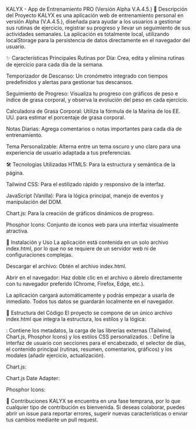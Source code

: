 KALYX - App de Entrenamiento PRO (Versión Alpha V.A.4.5.)
📝 Descripción del Proyecto
KALYX es una aplicación web de entrenamiento personal en versión Alpha (V.A.4.5.), diseñada para ayudar a los usuarios a gestionar sus rutinas de ejercicio, registrar su progreso y llevar un seguimiento de sus actividades semanales. La aplicación es totalmente local, utilizando localStorage para la persistencia de datos directamente en el navegador del usuario.

✨ Características Principales
Rutinas por Día: Crea, edita y elimina rutinas de ejercicio para cada día de la semana.

Temporizador de Descanso: Un cronómetro integrado con tiempos predefinidos y alertas para gestionar tus descansos.

Seguimiento de Progreso: Visualiza tu progreso con gráficos de peso e índice de grasa corporal, y observa la evolución del peso en cada ejercicio.

Calculadora de Grasa Corporal: Utiliza la fórmula de la Marina de los EE. UU. para estimar el porcentaje de grasa corporal.

Notas Diarias: Agrega comentarios o notas importantes para cada día de entrenamiento.

Tema Personalizable: Alterna entre un tema oscuro y uno claro para una experiencia de usuario adaptada a tus preferencias.

🛠️ Tecnologías Utilizadas
HTML5: Para la estructura y semántica de la página.

Tailwind CSS: Para el estilizado rápido y responsivo de la interfaz.

JavaScript (Vanilla): Para la lógica principal, manejo de eventos y manipulación del DOM.

Chart.js: Para la creación de gráficos dinámicos de progreso.

Phosphor Icons: Conjunto de íconos web para una interfaz visualmente atractiva.

🚀 Instalación y Uso
La aplicación está contenida en un solo archivo index.html, por lo que no se requiere de un servidor web ni de configuraciones complejas.

Descargar el archivo: Obtén el archivo index.html.

Abrir en el navegador: Haz doble clic en el archivo o ábrelo directamente con tu navegador preferido (Chrome, Firefox, Edge, etc.).

La aplicación cargará automáticamente y podrás empezar a usarla de inmediato. Todos tus datos se guardarán localmente en el navegador.

📂 Estructura del Código
El proyecto se compone de un único archivo index.html que integra la estructura, los estilos y la lógica:

<head>: Contiene los metadatos, la carga de las librerías externas (Tailwind, Chart.js, Phosphor Icons) y los estilos CSS personalizados.

<body>: Define la interfaz de usuario con secciones para el encabezado, el selector de días, el contenido principal (rutinas, resumen, comentarios, gráficos) y los modales (añadir ejercicio, actualización).

<script>: Contiene todo el código JavaScript de la aplicación, incluyendo las funciones para la gestión de datos, la renderización de la interfaz, el temporizador y el manejo de eventos.

🧩 Dependencias Externas
La aplicación utiliza las siguientes librerías, cargadas a través de CDN:

Tailwind CSS: <script src="https://cdn.tailwindcss.com"></script>

Chart.js: <script src="https://cdn.jsdelivr.net/npm/chart.js"></script>

Chart.js Date Adapter: <script src="https://cdn.jsdelivr.net/npm/chartjs-adapter-date-fns"></script>

Phosphor Icons: <script src="https://unpkg.com/phosphor-icons"></script>

🤝 Contribuciones
KALYX se encuentra en una fase temprana, por lo que cualquier tipo de contribución es bienvenida. Si deseas colaborar, puedes abrir un issue para reportar errores, sugerir nuevas características o enviar tus cambios mediante un pull request.

